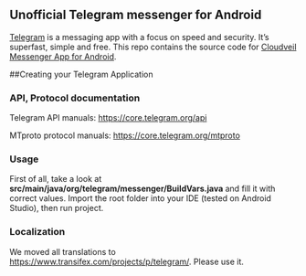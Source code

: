 ## Unofficial Telegram messenger for Android

[Telegram](https://telegram.org) is a messaging app with a focus on speed and security. It’s superfast, simple and free.
This repo contains the source code for [Cloudveil Messenger App for Android](https://play.google.com/store/apps/details?id=org.cloudveil.messenger).

##Creating your Telegram Application

### API, Protocol documentation

Telegram API manuals: https://core.telegram.org/api

MTproto protocol manuals: https://core.telegram.org/mtproto

### Usage

First of all, take a look at **src/main/java/org/telegram/messenger/BuildVars.java** and fill it with correct values.
Import the root folder into your IDE (tested on Android Studio), then run project.

### Localization

We moved all translations to https://www.transifex.com/projects/p/telegram/. Please use it.

